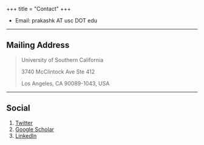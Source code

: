 +++
title = "Contact"
+++

* Email: prakashk AT usc DOT edu

---

## Mailing Address

> University of Southern California 
>
> 3740 McClintock Ave Ste 412
>
> Los Angeles, CA 90089-1043, USA

---

## Social
1. [Twitter](https://twitter.com/pkash16)
2. [Google Scholar](https://scholar.google.com/citations?hl=en&user=Krw4u7YAAAAJ)
3. [LinkedIn](https://www.linkedin.com/in/prakash-kumar-390b48127/) 
